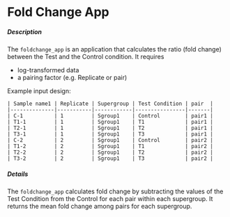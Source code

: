 #  Fold Change App

##### Description

The `foldchange_app` is an application that calculates the ratio (fold change) between the Test and the Control condition.
It requires 
- log-transformed data
- a pairing factor (e.g. Replicate or pair)

Example input design:

```
| Sample name1 | Replicate | Supergroup | Test Condition | pair  |
|--------------|-----------|------------|----------------|-------|
| C-1          | 1         | Sgroup1    | Control        | pair1 |
| T1-1         | 1         | Sgroup1    | T1             | pair1 |
| T2-1         | 1         | Sgroup1    | T2             | pair1 |
| T3-1         | 1         | Sgroup1    | T3             | pair1 |
| C-2          | 2         | Sgroup1    | Control        | pair2 |
| T1-2         | 2         | Sgroup1    | T1             | pair2 |
| T2-2         | 2         | Sgroup1    | T2             | pair2 |
| T3-2         | 2         | Sgroup1    | T3             | pair2 |
```


##### Details

The `foldchange_app` calculates fold change by subtracting the values of the Test Condition from the Control for each pair within each supergroup. 
It returns the mean fold change among pairs for each supergroup.